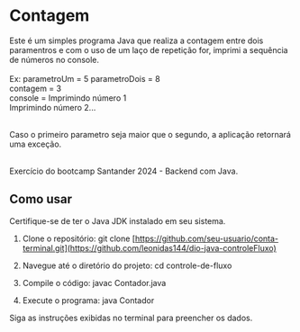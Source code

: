# Contagem
Este é um simples programa Java que realiza a contagem entre dois paramentros e com o uso de um laço de repetição for, imprimi a sequência de números no console. <br /> 
 <br /> 
Ex: parametroUm = 5 parametroDois = 8  <br /> 
contagem = 3  <br /> 
console = Imprimindo número 1 <br /> 
          Imprimindo número 2... <br /> 

 <br /> Caso o primeiro parametro seja maior que o segundo, a aplicação retornará uma exceção. <br /> 

 <br /> Exercício do bootcamp Santander 2024 - Backend com Java.

## Como usar
Certifique-se de ter o Java JDK instalado em seu sistema.

1. Clone o repositório:
git clone [https://github.com/seu-usuario/conta-terminal.git](https://github.com/leonidas144/dio-java-controleFluxo)

2. Navegue até o diretório do projeto:
cd controle-de-fluxo

3. Compile o código:
javac Contador.java

4. Execute o programa:
java Contador

Siga as instruções exibidas no terminal para preencher os dados.
